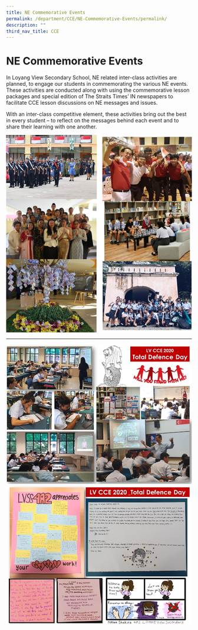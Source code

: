 ```yaml
---
title: NE Commemorative Events
permalink: /department/CCE/NE-Commemorative-Events/permalink/
description: ""
third_nav_title: CCE
---
```

NE Commemorative Events
=======================

In Loyang View Secondary School, NE related inter-class activities are planned, to engage our students in commemorating the various NE events. These activities are conducted along with using the commemorative lesson packages and special edition of The Straits Times’ IN newspapers to facilitate CCE lesson discussions on NE messages and issues. 

  

With an inter-class competitive element, these activities bring out the best in every student – to reflect on the messages behind each event and to share their learning with one another.

![](/images/NE.png)

-------
![](/images/NE1.jpeg)
![](/images/NE2.jpeg)